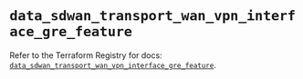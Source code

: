 # `data_sdwan_transport_wan_vpn_interface_gre_feature`

Refer to the Terraform Registry for docs: [`data_sdwan_transport_wan_vpn_interface_gre_feature`](https://registry.terraform.io/providers/ciscodevnet/sdwan/0.8.0/docs/data-sources/transport_wan_vpn_interface_gre_feature).
